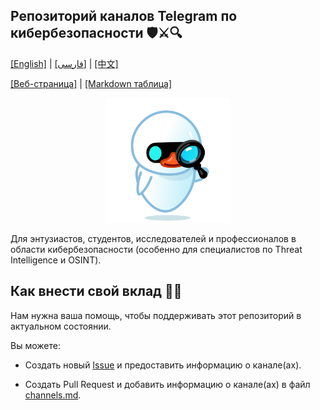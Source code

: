 ## Репозиторий каналов Telegram по кибербезопасности 🛡️⚔️🔍

[[English]](README-en.md) | [[فارسی]](../README.md) | [[中文]](README-zh.md)

[[Веб-страница]](https://mehrazino.github.io/tg-cybersec/) | [[Markdown таблица]](../src/data/channels.md)

<div align="center">
  <img src="../src/assets/icon.png" width="200" height="200" alt="Icon">
</div>

Для энтузиастов, студентов, исследователей и профессионалов в области кибербезопасности (особенно для специалистов по Threat Intelligence и OSINT).

## Как внести свой вклад 🤝🔄

Нам нужна ваша помощь, чтобы поддерживать этот репозиторий в актуальном состоянии.

Вы можете:

- Создать новый [Issue](https://github.com/mehrazino/tg-cybersec/issues/new) и предоставить информацию о канале(ах).

- Создать Pull Request и добавить информацию о канале(ах) в файл [channels.md](../src/data/channels.md).
